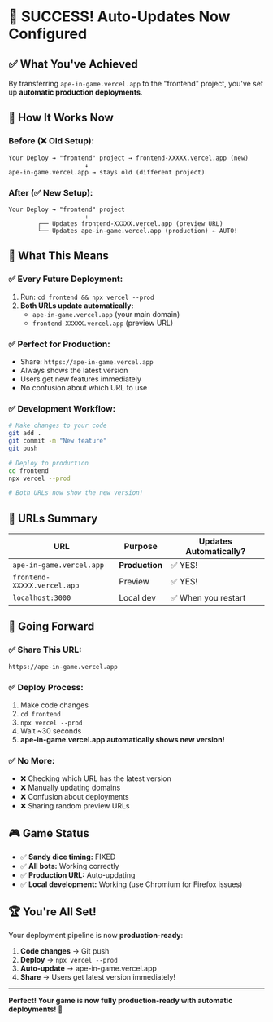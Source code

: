 # 🎉 SUCCESS! Auto-Updates Now Configured

## ✅ What You've Achieved

By transferring `ape-in-game.vercel.app` to the "frontend" project, you've set up **automatic production deployments**.

## 🔄 How It Works Now

### Before (❌ Old Setup):
```
Your Deploy → "frontend" project → frontend-XXXXX.vercel.app (new)
                     ↓
ape-in-game.vercel.app → stays old (different project)
```

### After (✅ New Setup):
```
Your Deploy → "frontend" project
                     ↓
        ┌── Updates frontend-XXXXX.vercel.app (preview URL)
        └── Updates ape-in-game.vercel.app (production) ← AUTO!
```

## 🚀 What This Means

### ✅ **Every Future Deployment:**
1. Run: `cd frontend && npx vercel --prod`
2. **Both URLs update automatically:**
   - `ape-in-game.vercel.app` (your main domain)
   - `frontend-XXXXX.vercel.app` (preview URL)

### ✅ **Perfect for Production:**
- Share: `https://ape-in-game.vercel.app`
- Always shows the latest version
- Users get new features immediately
- No confusion about which URL to use

### ✅ **Development Workflow:**
```bash
# Make changes to your code
git add .
git commit -m "New feature"
git push

# Deploy to production
cd frontend
npx vercel --prod

# Both URLs now show the new version!
```

## 📱 URLs Summary

| URL | Purpose | Updates Automatically? |
|-----|---------|----------------------|
| `ape-in-game.vercel.app` | **Production** | ✅ YES! |
| `frontend-XXXXX.vercel.app` | Preview | ✅ YES! |
| `localhost:3000` | Local dev | ✅ When you restart |

## 🎯 Going Forward

### ✅ **Share This URL:**
```
https://ape-in-game.vercel.app
```

### ✅ **Deploy Process:**
1. Make code changes
2. `cd frontend`
3. `npx vercel --prod`
4. Wait ~30 seconds
5. **ape-in-game.vercel.app automatically shows new version!**

### ✅ **No More:**
- ❌ Checking which URL has the latest version
- ❌ Manually updating domains
- ❌ Confusion about deployments
- ❌ Sharing random preview URLs

## 🎮 Game Status

- ✅ **Sandy dice timing:** FIXED
- ✅ **All bots:** Working correctly
- ✅ **Production URL:** Auto-updating
- ✅ **Local development:** Working (use Chromium for Firefox issues)

## 🏆 You're All Set!

Your deployment pipeline is now **production-ready**:

1. **Code changes** → Git push
2. **Deploy** → `npx vercel --prod`
3. **Auto-update** → ape-in-game.vercel.app
4. **Share** → Users get latest version immediately!

---

**Perfect! Your game is now fully production-ready with automatic deployments! 🚀**
